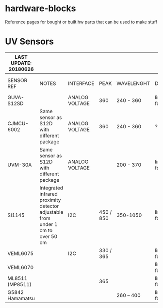 # hardware-blocks
Reference pages for bought or built hw parts that can be used to make stuff

# UV Sensors

| LAST UPDATE: 20180626 	|                                                                                 	|                	|           	|            	|                	|                                                                                                                                          	|               	|        	|
|-----------------------	|---------------------------------------------------------------------------------	|----------------	|-----------	|------------	|----------------	|------------------------------------------------------------------------------------------------------------------------------------------	|---------------	|--------	|
| SENSOR REF            	| NOTES                                                                           	| INTERFACE      	| PEAK      	| WAVELENGHT 	| DATASHEET      	| REF LINKS                                                                                                                                	| AVG PRICE EUR 	|  W2BUY 	|
| GUVA-S12SD            	|                                                                                 	| ANALOG VOLTAGE 	| 360       	| 240 - 360  	| link to folder 	| https://www.adafruit.com/product/1918                                                                                                    	| 3             	| ebay   	|
| CJMCU-6002            	| Same  sensor as S12D with different package                                     	| ANALOG VOLTAGE 	| 360       	| 240 - 360  	| ???            	| https://www.ebay.com/sch/i.html?_from=R40&_trksid=m570.l1313&_nkw=CJMCU-6002&_sacat=0&LH_TitleDesc=0&_sop=15&_osacat=0&_odkw=CJMCU-6002  	| 2,5           	| ebay   	|
| UVM-30A               	| Same sensor as S12D with different package                                      	| ANALOG VOLTAGE 	|           	| 200 - 370  	| link to folder 	|                                                                                                                                          	| 5             	| ebay   	|
| SI1145                	| Integrated infrared proximity detector adjustable from under 1 cm to over 50 cm 	| I2C            	| 450 / 850 	| 350-1050   	| link to folder 	| https://www.adafruit.com/product/1777 / https://www.allaboutcircuits.com/projects/how-to-perform-uv-monitoring-with-the-adafruit-si1145/ 	| 3,5           	| ebay   	|
| VEML6075              	|                                                                                 	| I2C            	| 330 / 365 	|            	| link to folder 	|                                                                                                                                          	| 4             	| ebay   	|
| VEML6070              	|                                                                                 	|                	|           	|            	| link to folder 	|                                                                                                                                          	| 2,5           	| ebay   	|
| ML8511 (MP8511)       	|                                                                                 	|                	| 365       	|            	| link to folder 	| https://learn.sparkfun.com/tutorials/ml8511-uv-sensor-hookup-guide                                                                       	| 3,5           	| ebay   	|
| G5842 Hamamatsu       	|                                                                                 	|                	|           	| 260 – 400  	| link to folder 	|                                                                                                                                          	| 18            	| ebay   	|
